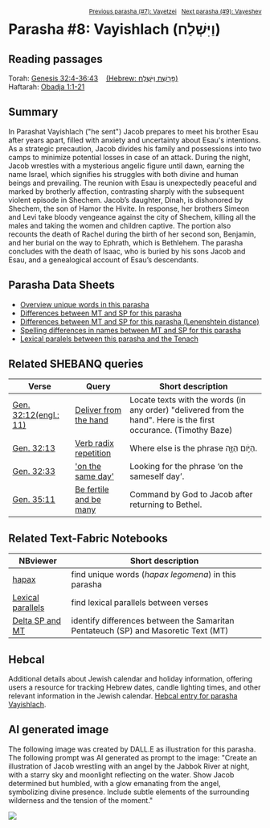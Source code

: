 <span style="float: right;"><sup><a href="../07%20-%20Vayetzei">Previous parasha (#7): Vayetzei</a> &nbsp;&nbsp;<a href="../09%20-%20Vayeshev">Next parasha (#9): Vayeshev</a></sup></span>

# Parasha #8: Vayishlach (וַיִּשְׁלַח) <a name="start"></a>

## Reading passages

Torah: <a href="https://www.stepbible.org/?q=version=NASB2020|reference=Gen.32:4-36:43&options=HNVUG" target="_blank">Genesis 32:4-36:43</a> &nbsp;&nbsp; <a href="https://tikkun.io/#/p/vayishlach" target="_blank">(Hebrew: פָּרָשַׁת וַיִּשְׁלַח)</a><br>
Haftarah: <a href="https://www.stepbible.org/?q=version=NASB2020|reference=Obad&options=HNVUG" target="_blank">Obadja 1:1-21</a>

## Summary

In Parashat Vayishlach ("he sent") Jacob prepares to meet his brother Esau after years apart, filled with anxiety and uncertainty about Esau's intentions. As a strategic precaution, Jacob divides his family and possessions into two camps to minimize potential losses in case of an attack. During the night, Jacob wrestles with a mysterious angelic figure until dawn, earning the name Israel, which signifies his struggles with both divine and human beings and prevailing. The reunion with Esau is unexpectedly peaceful and marked by brotherly affection, contrasting sharply with the subsequent violent episode in Shechem. Jacob’s daughter, Dinah, is dishonored by Shechem, the son of Hamor the Hivite. In response, her brothers Simeon and Levi take bloody vengeance against the city of Shechem, killing all the males and taking the women and children captive. The portion also recounts the death of Rachel during the birth of her second son, Benjamin, and her burial on the way to Ephrath, which is Bethlehem. The parasha concludes with the death of Isaac, who is buried by his sons Jacob and Esau, and a genealogical account of Esau’s descendants.

## Parasha Data Sheets

<ul><li><a href="https://tonyjurg.github.io/Parashot/WeeklyParasha/08%20-%20Vayishlach/hapax_legomena(Vayishlach).html" target="_blank">Overview unique words in this parasha</a>
</li><li><a href="https://tonyjurg.github.io/Parashot/WeeklyParasha/08%20-%20Vayishlach/differences_MT_SP(Vayishlach).html" target="_blank">Differences between MT and SP for this parasha</a>
</li><li><a href="https://tonyjurg.github.io/Parashot/WeeklyParasha/08%20-%20Vayishlach/levenshtein_differences_MT_SP(Vayishlach).html" target="_blank">Differences between MT and SP for this parasha (Lenenshtein distance)</a>
</li><li><a href="https://tonyjurg.github.io/Parashot/WeeklyParasha/08%20-%20Vayishlach/spelling_differences_SP_MT(Vayishlach).html" target="_blank">Spelling differences in names between MT and SP for this parasha</a>
</li><li><a href="https://tonyjurg.github.io/Parashot/WeeklyParasha/08%20-%20Vayishlach/lexical_parallels(Vayishlach).html" target="_blank">Lexical paralels between this parasha and the Tenach</a>
</li></ul>

## Related SHEBANQ queries

Verse | Query | Short description
--- | --- | ---
<a href="https://www.stepbible.org/?q=version=NASB2020\|reference=Gen.32:11&options=HNVUG" target="_blank">Gen. 32:12(engl.: 11)</a>|  <a href="https://shebanq.ancient-data.org/hebrew/text?iid=5471&version=2021&page=1&mr=r&qw=q" target="_blank">Deliver from the hand</a>| Locate texts with the words (in any order) "delivered from the hand". Here is the first occurance. (Timothy Baze)
<a href="https://www.stepbible.org/?q=version=NASB2020\|reference=Gen.32:33&options=HNVUG" target="_blank">Gen. 32:13</a> | <a href="https://shebanq.ancient-data.org/hebrew/text?iid=6089&version=2021&page=1&mr=r&qw=q" target="_blank">Verb radix repetition</a> | Where else is the phrase הַיֹּ֣ום הַזֶּ֑ה.
<a href="https://www.stepbible.org/?q=version=NASB2020\|reference=Gen.32:33&options=HNVUG" target="_blank">Gen. 32:33</a> | <a href="https://shebanq.ancient-data.org/hebrew/text?iid=6558&version=2021&page=1&mr=r&qw=q" target="_blank">'on the same day'</a> | Looking for the phrase ‘on the sameself day’.
<a href="https://www.stepbible.org/?q=version=NASB2020\|reference=Gen.35:11&options=HNVUG" target="_blank">Gen. 35:11</a> | <a href="https://shebanq.ancient-data.org/hebrew/text?iid=6286&version=2021&page=1&mr=r&qw=q" target="_blank">Be fertile and be many</a> | Command by God to Jacob after returning to Bethel.

## Related Text-Fabric Notebooks

NBviewer | Short description
---|---
<a href="https://nbviewer.org/github/tonyjurg/Parashot/blob/main/WeeklyParasha/08%20-%20Vayishlach/hapax.ipynb" target="_blank">hapax</a>| find unique words (*hapax legomena*) in this parasha
<a href="https://nbviewer.org/github/tonyjurg/Parashot/blob/main/WeeklyParasha/08%20-%20Vayishlach/lexical_parallels.ipynb" target="_blank">Lexical parallels</a>| find lexical parallels between verses
<a href="https://nbviewer.org/github/tonyjurg/Parashot/blob/main/WeeklyParasha/08%20-%20Vayishlach/delta_mt_and_sp.ipynb" target="_blank">Delta SP and MT</a>| identify differences between the Samaritan Pentateuch (SP) and Masoretic Text (MT)

## Hebcal

Additional details about Jewish calendar and holiday information, offering users a resource for tracking Hebrew dates, candle lighting times, and other relevant information in the Jewish calendar. <a href="https://www.hebcal.com/sedrot/vayishlach" target="_blank">Hebcal entry for parasha Vayishlach</a>.

## AI generated image

The following image was created by DALL.E as illustration for this parasha. The following prompt was AI generated as prompt to the image: "Create an illustration of Jacob wrestling with an angel by the Jabbok River at night, with a starry sky and moonlight reflecting on the water. Show Jacob determined but humbled, with a glow emanating from the angel, symbolizing divine presence. Include subtle elements of the surrounding wilderness and the tension of the moment."

<img src="images/DALL·E-Vayishlach.jpg">

